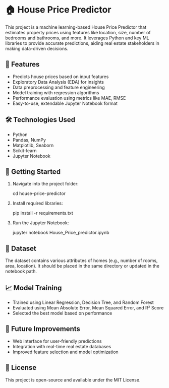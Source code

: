 # 🏠 House Price Predictor

This project is a machine learning-based House Price Predictor that estimates property prices using features like location, size, number of bedrooms and bathrooms, and more. It leverages Python and key ML libraries to provide accurate predictions, aiding real estate stakeholders in making data-driven decisions.

## 📌 Features

* Predicts house prices based on input features
* Exploratory Data Analysis (EDA) for insights
* Data preprocessing and feature engineering
* Model training with regression algorithms
* Performance evaluation using metrics like MAE, RMSE
* Easy-to-use, extendable Jupyter Notebook format

## 🛠️ Technologies Used

* Python
* Pandas, NumPy
* Matplotlib, Seaborn
* Scikit-learn
* Jupyter Notebook

## 🚀 Getting Started

1. Navigate into the project folder:

   cd house-price-predictor

2. Install required libraries:

   pip install -r requirements.txt

3. Run the Jupyter Notebook:

   jupyter notebook House\_Price\_predictor.ipynb

## 📂 Dataset

The dataset contains various attributes of homes (e.g., number of rooms, area, location). It should be placed in the same directory or updated in the notebook path.

## 📈 Model Training

* Trained using Linear Regression, Decision Tree, and Random Forest
* Evaluated using Mean Absolute Error, Mean Squared Error, and R² Score
* Selected the best model based on performance

## 🤖 Future Improvements

* Web interface for user-friendly predictions
* Integration with real-time real estate databases
* Improved feature selection and model optimization

## 📄 License

This project is open-source and available under the MIT License.
